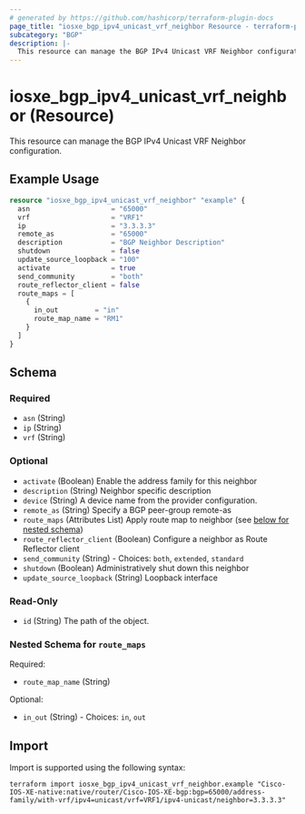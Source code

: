 ```yaml
---
# generated by https://github.com/hashicorp/terraform-plugin-docs
page_title: "iosxe_bgp_ipv4_unicast_vrf_neighbor Resource - terraform-provider-iosxe"
subcategory: "BGP"
description: |-
  This resource can manage the BGP IPv4 Unicast VRF Neighbor configuration.
---
```


# iosxe_bgp_ipv4_unicast_vrf_neighbor (Resource)

This resource can manage the BGP IPv4 Unicast VRF Neighbor configuration.

## Example Usage

```terraform
resource "iosxe_bgp_ipv4_unicast_vrf_neighbor" "example" {
  asn                    = "65000"
  vrf                    = "VRF1"
  ip                     = "3.3.3.3"
  remote_as              = "65000"
  description            = "BGP Neighbor Description"
  shutdown               = false
  update_source_loopback = "100"
  activate               = true
  send_community         = "both"
  route_reflector_client = false
  route_maps = [
    {
      in_out         = "in"
      route_map_name = "RM1"
    }
  ]
}
```

<!-- schema generated by tfplugindocs -->
## Schema

### Required

- `asn` (String)
- `ip` (String)
- `vrf` (String)

### Optional

- `activate` (Boolean) Enable the address family for this neighbor
- `description` (String) Neighbor specific description
- `device` (String) A device name from the provider configuration.
- `remote_as` (String) Specify a BGP peer-group remote-as
- `route_maps` (Attributes List) Apply route map to neighbor (see [below for nested schema](#nestedatt--route_maps))
- `route_reflector_client` (Boolean) Configure a neighbor as Route Reflector client
- `send_community` (String) - Choices: `both`, `extended`, `standard`
- `shutdown` (Boolean) Administratively shut down this neighbor
- `update_source_loopback` (String) Loopback interface

### Read-Only

- `id` (String) The path of the object.

<a id="nestedatt--route_maps"></a>
### Nested Schema for `route_maps`

Required:

- `route_map_name` (String)

Optional:

- `in_out` (String) - Choices: `in`, `out`

## Import

Import is supported using the following syntax:

```shell
terraform import iosxe_bgp_ipv4_unicast_vrf_neighbor.example "Cisco-IOS-XE-native:native/router/Cisco-IOS-XE-bgp:bgp=65000/address-family/with-vrf/ipv4=unicast/vrf=VRF1/ipv4-unicast/neighbor=3.3.3.3"
```

